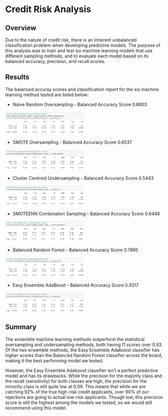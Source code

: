 # Credit Risk Analysis

## Overview

Due to the nature of credit risk, there is an inherent unbalanced classification problem when developing predictive models. The purpose of this analysis was to train and test six machine learning models that use different sampling methods, and to  evaluate each model based on its balanced accuracy, precision, and recall scores.

## Results

The balanced accuray scores and classification report for the six machine learning method tested are listed below:

- Naive Random Oversampling - Balanced Accuracy Score 0.6603

<img src="https://github.com/linzmacd/Credit_Risk_Analysis/blob/main/Resources/ros.PNG" width="50%">

- SMOTE Oversampling - Balanced Accuracy Score 0.6537

<img src="https://github.com/linzmacd/Credit_Risk_Analysis/blob/main/Resources/smote.PNG" width="50%">

- Cluster Centroid Undersampling - Balanced Accuracy Score 0.5443

<img src="https://github.com/linzmacd/Credit_Risk_Analysis/blob/main/Resources/cc.PNG" width="50%">

- SMOTEENN Combination Sampling - Balanced Accuracy Score 0.6448

<img src="https://github.com/linzmacd/Credit_Risk_Analysis/blob/main/Resources/smoteenn.PNG" width="50%">

- Balanced Random Forest - Balanced Accuracy Score 0.7885

<img src="https://github.com/linzmacd/Credit_Risk_Analysis/blob/main/Resources/brf.PNG" width="50%">

- Easy Ensemble AdaBoost - Balanced Accuracy Score 0.9317

<img src="https://github.com/linzmacd/Credit_Risk_Analysis/blob/main/Resources/ee.PNG" width="50%">

## Summary

The ensemble machine learning methods outperform the statistical oversampling and undersampling methods, both having f1 scores over 0.93. Of the two ensemble methods, the Easy Ensemble Adaboost classifier has higher scores than the Balanced Random Forest classifier across the board, making it the best performing model we tested.

However, the Easy Ensemble Adaboost classifier isn't a perfect predictive model and has its drawbacks. While the precision for the majority class and the recall (sensitivity) for both classes are high, the precision for the minority class is still quite low at 0.09. This means that while we are catching 92% of the true high-risk credit applicants, over 90% of our rejections are going to actual low-risk applicants. Though low, this precision score is still the highest among the models we tested, so we would still recommend using this model. 
